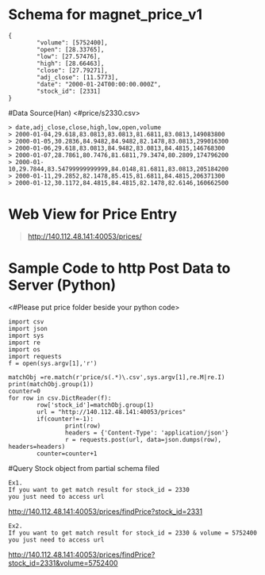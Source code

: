 

# Schema for magnet_price_v1

    
    {
		    "volume": [5752400],
		    "open": [28.33765],
		    "low": [27.57476],
		    "high": [28.66463],
		    "close": [27.79271],
		    "adj_close": [11.5773],
		    "date": "2000-01-24T00:00:00.000Z",
		    "stock_id": [2331]
	}

#Data Source(Han)
<#price/s2330.csv>

    > date,adj_close,close,high,low,open,volume
    > 2000-01-04,29.618,83.0813,83.0813,81.6811,83.0813,149083800
    > 2000-01-05,30.2836,84.9482,84.9482,82.1478,83.0813,299016300
    > 2000-01-06,29.618,83.0813,84.9482,83.0813,84.4815,146768300
    > 2000-01-07,28.7861,80.7476,81.6811,79.3474,80.2809,174796200
    > 2000-01-10,29.7844,83.54799999999999,84.0148,81.6811,83.0813,205184200
    > 2000-01-11,29.2852,82.1478,85.415,81.6811,84.4815,206371300
    > 2000-01-12,30.1172,84.4815,84.4815,82.1478,82.6146,160662500

 
# Web View for Price Entry

> http://140.112.48.141:40053/prices/


# Sample Code to http Post Data to Server (Python)

<#Please put price folder beside your python code>

    import csv
    import json
    import sys
    import re
    import os
    import requests
    f = open(sys.argv[1],'r')
    
    matchObj =re.match(r'price/s(.*)\.csv',sys.argv[1],re.M|re.I)
    print(matchObj.group(1))
    counter=0
    for row in csv.DictReader(f):
            row['stock_id']=matchObj.group(1)
            url = "http://140.112.48.141:40053/prices"
            if(counter!=-1):
                    print(row)
                    headers = {'Content-Type': 'application/json'}
                    r = requests.post(url, data=json.dumps(row), headers=headers)
            counter=counter+1
#Query Stock object from partial schema filed

    Ex1. 
    If you want to get match result for stock_id = 2330 
    you just need to access url  
	

http://140.112.48.141:40053/prices/findPrice?stock_id=2331
    
    Ex2. 
    If you want to get match result for stock_id = 2330 & volume = 5752400
    you just need to access url  
	

http://140.112.48.141:40053/prices/findPrice?stock_id=2331&volume=5752400


